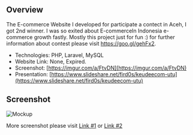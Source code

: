 ## Overview

The E-commerce Website I developed for participate a contect in Aceh, I got 2nd winner. I was so exited about E-commerceIn Indonesia e-commerce growth fastly. Mostly this project just for fun :) for further information about contest please visit https://goo.gl/gehFx2. 

* Technologies: PHP, Laravel, MySQL
* Website Link: None, Expired.
* Screenshot: [https://imgur.com/a/FtvDN](https://imgur.com/a/FtvDN)
* Presentation: [https://www.slideshare.net/fird0s/keudeecom-utu](https://www.slideshare.net/fird0s/keudeecom-utu)

## Screenshot

![Mockup](https://i.imgur.com/zxk0VPk.jpg) 

More screenshot please visit [Link #1](https://imgur.com/a/FtvDN) or [Link #2](https://drive.google.com/drive/folders/0ByptNYXmX2mVMkFzSWlyUFVWbTg?usp=sharing)

